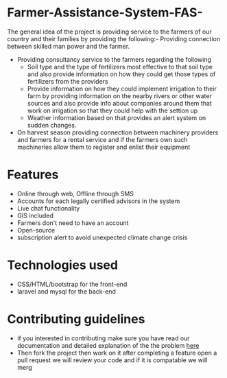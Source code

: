 # Farmer-Assistance-System-FAS-

The general idea of the project is providing service to the farmers of our country and their families by providing the following:-
Providing connection between skilled man power and the farmer.
- Providing consultancy service to the farmers regarding the following
   - Soil type and the type of fertilizers most effective to that soil type and also provide information on how they could get those types of fertilizers from the providers
   - Provide information on how they could implement irrigation to their farm by providing information on the nearby rivers or other water sources and also provide info about companies around them that work on irrigation so that they could help with the settion up
   - Weather information based on that provides an alert system on sudden changes.
- On harvest season providing connection between machinery providers and farmers for a rental service and if the farmers own such machineries allow them to register and enlist their equipment 
# Features
- Online through web, Offline through SMS
- Accounts for each legally certified advisors in the system 
- Live chat functionality
- GIS included
- Farmers don't need to have an account
- Open-source 
-  subscription alert to avoid unexpected climate change crisis 

# Technologies used
- CSS/HTML/bootstrap for the front-end
- laravel and mysql for the back-end
# Contributing guidelines
* if you interested in contributing make sure you have read our documentation and detailed explanation of the the problem [here](https://docs.google.com/document/d/1gDSU1JXv6srPCstIh6OJU7uFp4Ifl8OxIeRuXGqD8hc/edit#heading=h.rigo96xw2rmo "google doc") 
* Then fork the project then work on it after completing a feature open a pull request we will review your code and if it is compatable we will merg
